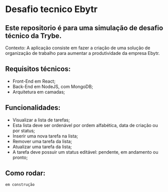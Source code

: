 # Desafio tecnico Ebytr

## Este repositorio é para uma simulação de desafio técnico da Trybe.

Contexto:
  A aplicação consiste em fazer a criação de uma solução de organização de trabalho para aumentar a produtividade da empresa Ebytr.

## Requisitos técnicos:
- Front-End em React;
- Back-End em NodeJS, com MongoDB;
- Arquitetura em camadas;
## Funcionalidades:
- Visualizar a lista de tarefas;
- Esta lista deve ser ordenável por ordem alfabética, data de criação ou por status;
- Inserir uma nova tarefa na lista;
- Remover uma tarefa da lista;
- Atualizar uma tarefa da lista;
- A tarefa deve possuir um status editável: pendente, em andamento ou pronto;

## Como rodar:

`em construção`